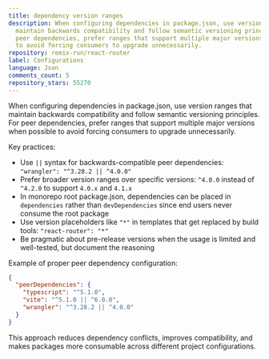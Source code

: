 ```yaml
---
title: dependency version ranges
description: When configuring dependencies in package.json, use version ranges that
  maintain backwards compatibility and follow semantic versioning principles. For
  peer dependencies, prefer ranges that support multiple major versions when possible
  to avoid forcing consumers to upgrade unnecessarily.
repository: remix-run/react-router
label: Configurations
language: Json
comments_count: 5
repository_stars: 55270
---
```


When configuring dependencies in package.json, use version ranges that maintain backwards compatibility and follow semantic versioning principles. For peer dependencies, prefer ranges that support multiple major versions when possible to avoid forcing consumers to upgrade unnecessarily.

Key practices:
- Use `||` syntax for backwards-compatible peer dependencies: `"wrangler": "^3.28.2 || ^4.0.0"`
- Prefer broader version ranges over specific versions: `^4.0.0` instead of `^4.2.0` to support `4.0.x` and `4.1.x`
- In monorepo root package.json, dependencies can be placed in `dependencies` rather than `devDependencies` since end users never consume the root package
- Use version placeholders like `"*"` in templates that get replaced by build tools: `"react-router": "*"`
- Be pragmatic about pre-release versions when the usage is limited and well-tested, but document the reasoning

Example of proper peer dependency configuration:
```json
{
  "peerDependencies": {
    "typescript": "^5.1.0",
    "vite": "^5.1.0 || ^6.0.0",
    "wrangler": "^3.28.2 || ^4.0.0"
  }
}
```

This approach reduces dependency conflicts, improves compatibility, and makes packages more consumable across different project configurations.